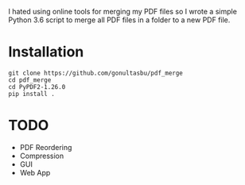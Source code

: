 I hated using online tools for merging my PDF files so I wrote a simple Python 3.6 script to merge all PDF files in a folder to a new PDF file.

# Installation
```
git clone https://github.com/gonultasbu/pdf_merge 
cd pdf_merge
cd PyPDF2-1.26.0
pip install .
```
# TODO

- PDF Reordering
- Compression
- GUI
- Web App
